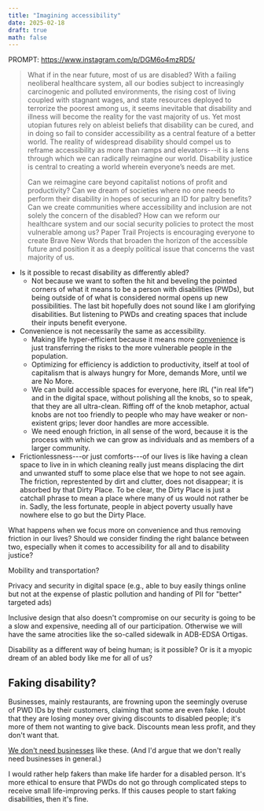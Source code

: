 ```yaml
---
title: "Imagining accessibility"
date: 2025-02-18
draft: true
math: false
---
```


PROMPT: https://www.instagram.com/p/DGM6o4mzRD5/

> What if in the near future, most of us are disabled? With a failing
> neoliberal healthcare system, all our bodies subject to increasingly
> carcinogenic and polluted environments, the rising cost of living
> coupled with stagnant wages, and state resources deployed to terrorize
> the poorest among us, it seems inevitable that disability and illness
> will become the reality for the vast majority of us. Yet most utopian
> futures rely on ableist beliefs that disability can be cured, and in
> doing so fail to consider accessibility as a central feature of a
> better world. The reality of widespread disability should compel us to
> reframe accessibility as more than ramps and elevators---it is a lens
> through which we can radically reimagine our world. Disability justice
> is central to creating a world wherein everyone’s needs are met.
> 
> Can we reimagine care beyond capitalist notions of profit and
> productivity? Can we dream of societies where no one needs to perform
> their disability in hopes of securing an ID for paltry benefits? Can we
> create communities where accessibility and inclusion are not solely the
> concern of the disabled? How can we reform our healthcare system and our
> social security policies to protect the most vulnerable among us? Paper
> Trail Projects is encouraging everyone to create Brave New Words that
> broaden the horizon of the accessible future and position it as a deeply
> political issue that concerns the vast majority of us.

- Is it possible to recast disability as differently abled?
    - Not because we want to soften the hit and beveling the pointed
      corners of what it means to be a person with disabilities (PWDs),
      but being outside of of what is considered normal opens up new
      possibilities. The last bit hopefully does not sound like I am
      glorifying disabilities. But listening to PWDs and creating spaces
      that include their inputs benefit everyone.
- Convenience is not necessarily the same as accessibility.
    - Making life hyper-efficient because it means more [convenience](/convenience) is
      just transferring the risks to the more vulnerable people in the
      population.
    - Optimizing for efficiency is addiction to productivity, itself at
      tool of capitalism that is always hungry for More, demands More,
      until we are No More.
    - We can build accessible spaces for everyone, here IRL ("in real
      life") and in the digital space, without polishing all the knobs,
      so to speak, that they are all ultra-clean. Riffing off of the
      knob metaphor, actual knobs are not too friendly to people who may
      have weaker or non-existent grips; lever door handles are more
      accessible.
    - We need enough friction, in all sense of the word,
      because it is the process with which we can grow as individuals
      and as members of a larger community.
- Frictionlessness---or just comforts---of our lives is like having a
  clean space to live in in which cleaning really just means displacing
  the dirt and unwanted stuff to some place else that we hope to not see
  again. The friction, represtented by dirt and clutter, does not
  disappear; it is absorbed by that Dirty Place. To be clear, the
  Dirty Place is just a catchall phrase to mean a place where many of us
  would not rather be in. Sadly, the less fortunate, people in abject
  poverty usually have nowhere else to go but the Dirty Place.

What happens when we focus more on convenience and thus removing friction in our lives? Should we consider finding the right balance between two, especially when it comes to accessibility for all and to disability justice?

Mobility and transportation?

Privacy and security in digital space (e.g., able to buy easily things online but not at the expense of plastic pollution and handing of PII for "better" targeted ads)

Inclusive design that also doesn't compromise on our security is going to be a slow and expensive, needing all of our participation. Otherwise we will have the same atrocities like the so-called sidewalk in ADB-EDSA Ortigas.

Disability as a different way of being human; is it possible? Or is it a myopic dream of an abled body like me for all of us?

## Faking disability?

Businesses, mainly restaurants, are frowning upon the seemingly overuse
of PWD IDs by their customers, claiming that some are even fake. I doubt
that they are losing money over giving discounts to disabled people;
it's more of them not wanting to give back. Discounts mean less profit,
and they don't want that.

[We don't need businesses](/no-businesses) like these. (And I'd argue
that we don't really need businesses in general.)

I would rather help fakers than make life harder for a disabled person.
It's more ethical to ensure that PWDs do not go through complicated
steps to receive small life-improving perks. If this causes people to
start faking disabilities, then it's fine.
